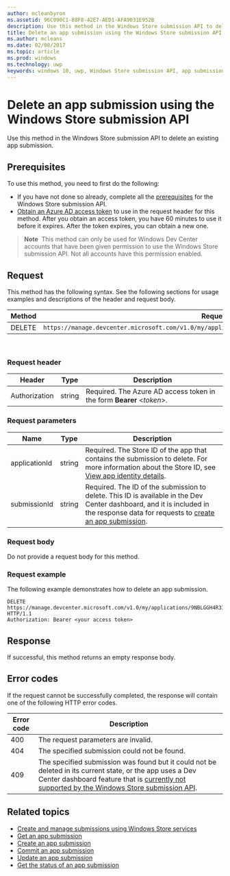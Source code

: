 ---author: mcleanbyronms.assetid: 96C090C1-88F8-42E7-AED1-AFA9031E952Bdescription: Use this method in the Windows Store submission API to delete an existing app submission.title: Delete an app submission using the Windows Store submission APIms.author: mcleansms.date: 02/08/2017ms.topic: articlems.prod: windowsms.technology: uwpkeywords: windows 10, uwp, Windows Store submission API, app submission, delete---# Delete an app submission using the Windows Store submission APIUse this method in the Windows Store submission API to delete an existing app submission.## PrerequisitesTo use this method, you need to first do the following:* If you have not done so already, complete all the [prerequisites](create-and-manage-submissions-using-windows-store-services.md#prerequisites) for the Windows Store submission API.* [Obtain an Azure AD access token](create-and-manage-submissions-using-windows-store-services.md#obtain-an-azure-ad-access-token) to use in the request header for this method. After you obtain an access token, you have 60 minutes to use it before it expires. After the token expires, you can obtain a new one.>**Note**&nbsp;&nbsp;This method can only be used for Windows Dev Center accounts that have been given permission to use the Windows Store submission API. Not all accounts have this permission enabled.## RequestThis method has the following syntax. See the following sections for usage examples and descriptions of the header and request body.| Method | Request URI                                                      ||--------|------------------------------------------------------------------|| DELETE    | ```https://manage.devcenter.microsoft.com/v1.0/my/applications/{applicationId}/submissions/{submissionId}``` |<span/> ### Request header| Header        | Type   | Description                                                                 ||---------------|--------|-----------------------------------------------------------------------------|| Authorization | string | Required. The Azure AD access token in the form **Bearer** &lt;*token*&gt;. |<span/>### Request parameters| Name        | Type   | Description                                                                 ||---------------|--------|-----------------------------------------------------------------------------|| applicationId | string | Required. The Store ID of the app that contains the submission to delete. For more information about the Store ID, see [View app identity details](https://msdn.microsoft.com/windows/uwp/publish/view-app-identity-details).  || submissionId | string | Required. The ID of the submission to delete. This ID is available in the Dev Center dashboard, and it is included in the response data for requests to [create an app submission](create-an-app-submission.md).  |<span/>### Request bodyDo not provide a request body for this method.<span/>### Request exampleThe following example demonstrates how to delete an app submission.```DELETE https://manage.devcenter.microsoft.com/v1.0/my/applications/9NBLGGH4R315/submissions/1152921504621243610 HTTP/1.1Authorization: Bearer <your access token>```## ResponseIf successful, this method returns an empty response body.## Error codesIf the request cannot be successfully completed, the response will contain one of the following HTTP error codes.| Error code |  Description   ||--------|------------------|| 400  | The request parameters are invalid. || 404  | The specified submission could not be found. || 409  | The specified submission was found but it could not be deleted in its current state, or the app uses a Dev Center dashboard feature that is [currently not supported by the Windows Store submission API](create-and-manage-submissions-using-windows-store-services.md#not_supported). |<span/>## Related topics* [Create and manage submissions using Windows Store services](create-and-manage-submissions-using-windows-store-services.md)* [Get an app submission](get-an-app-submission.md)* [Create an app submission](create-an-app-submission.md)* [Commit an app submission](commit-an-app-submission.md)* [Update an app submission](update-an-app-submission.md)* [Get the status of an app submission](get-status-for-an-app-submission.md)